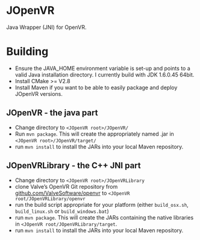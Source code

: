 JOpenVR
=======

Java Wrapper (JNI) for OpenVR. 


Building
========

- Ensure the JAVA_HOME environment variable is set-up and points to a valid Java installation directory. I currently build with JDK 1.6.0.45 64bit.
- Install CMake >= V2.8
- Install Maven if you want to be able to easily package and deploy JOpenVR versions.

JOpenVR - the java part
---------------------

- Change directory to `<JOpenVR root>/JOpenVR/`
- Run `mvn package`. This will create the appropriately named <JOpenVR-version>.jar in `<JOpenVR root>/JOpenVR/target/`
- run `mvn install` to install the JARs into your local Maven repository.

JOpenVRLibrary - the C++ JNI part
-------------------------------

- Change directory to `<JOpenVR root>/JOpenVRLibrary`
- clone Valve’s OpenVR Git repository from [github.com/ValveSoftware/openvr](https://github.com/ValveSoftware/openvr) to `<JOpenVR root/JOpenVRLibrary/openvr`
- run the build script appropriate for your platform (either `build_osx.sh`, `build_linux.sh` or `build_windows.bat`)
- run `mvn package`. This will create the JARs containing the native libraries in `<JOpenVR root/JOpenVRLibrary/target`.
- run `mvn install` to install the JARs into your local Maven repository.



